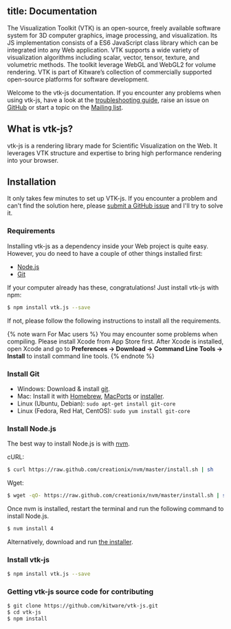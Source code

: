 title: Documentation
---

The Visualization Toolkit (VTK) is an open-source, freely available software system for 3D computer graphics, image processing, and visualization. Its JS implementation consists of a ES6 JavaScript class library which can be integrated into any Web application. VTK supports a wide variety of visualization algorithms including scalar, vector, tensor, texture, and volumetric methods. The toolkit leverage WebGL and WebGL2 for volume rendering. VTK is part of Kitware’s collection of commercially supported open-source platforms for software development.

Welcome to the vtk-js documentation. If you encounter any problems when using vtk-js, have a look at the  [troubleshooting guide](troubleshooting.html), raise an issue on [GitHub](https://github.com/kitware/vtk-js/issues) or start a topic on the [Mailing list](http://www.vtk.org/mailman/listinfo/vtk).

## What is vtk-js?

vtk-js is a rendering library made for Scientific Visualization on the Web. It leverages VTK structure and expertise to bring high performance rendering into your browser.

## Installation

It only takes few minutes to set up VTK-js. If you encounter a problem and can't find the solution here, please [submit a GitHub issue](https://github.com/kitware/vtk-js/issues) and I'll try to solve it.

### Requirements

Installing vtk-js as a dependency inside your Web project is quite easy. However, you do need to have a couple of other things installed first:

- [Node.js](http://nodejs.org/)
- [Git](http://git-scm.com/)

If your computer already has these, congratulations! Just install vtk-js with npm:

``` bash
$ npm install vtk.js --save
```

If not, please follow the following instructions to install all the requirements.

{% note warn For Mac users %}
You may encounter some problems when compiling. Please install Xcode from App Store first. After Xcode is installed, open Xcode and go to **Preferences -> Download -> Command Line Tools -> Install** to install command line tools.
{% endnote %}

### Install Git

- Windows: Download & install [git](https://git-scm.com/download/win).
- Mac: Install it with [Homebrew](http://mxcl.github.com/homebrew/), [MacPorts](http://www.macports.org/) or [installer](http://sourceforge.net/projects/git-osx-installer/).
- Linux (Ubuntu, Debian): `sudo apt-get install git-core`
- Linux (Fedora, Red Hat, CentOS): `sudo yum install git-core`

### Install Node.js

The best way to install Node.js is with [nvm](https://github.com/creationix/nvm).

cURL:

``` bash
$ curl https://raw.github.com/creationix/nvm/master/install.sh | sh
```

Wget:

``` bash
$ wget -qO- https://raw.github.com/creationix/nvm/master/install.sh | sh
```

Once nvm is installed, restart the terminal and run the following command to install Node.js.

``` bash
$ nvm install 4
```

Alternatively, download and run [the installer](http://nodejs.org/).

### Install vtk-js

``` bash
$ npm install vtk.js --save
```

### Getting vtk-js source code for contributing

``` bash
$ git clone https://github.com/kitware/vtk-js.git
$ cd vtk-js
$ npm install
```
